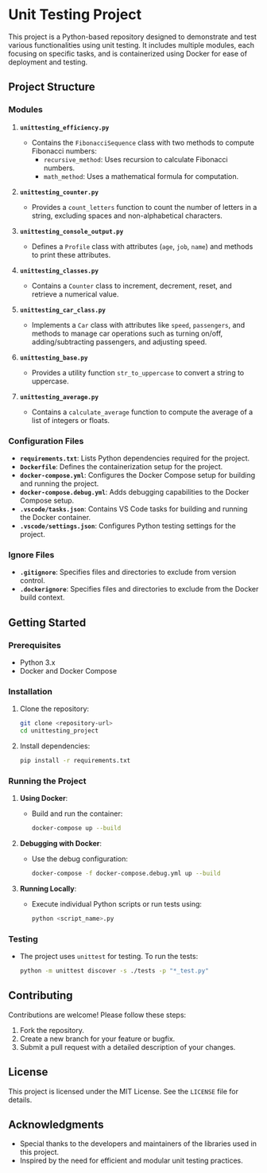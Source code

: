 # Unit Testing Project

This project is a Python-based repository designed to demonstrate and test various functionalities using unit testing. It includes multiple modules, each focusing on specific tasks, and is containerized using Docker for ease of deployment and testing.

## Project Structure

### Modules

1. **`unittesting_efficiency.py`**
   - Contains the `FibonacciSequence` class with two methods to compute Fibonacci numbers:
     - `recursive_method`: Uses recursion to calculate Fibonacci numbers.
     - `math_method`: Uses a mathematical formula for computation.

2. **`unittesting_counter.py`**
   - Provides a `count_letters` function to count the number of letters in a string, excluding spaces and non-alphabetical characters.

3. **`unittesting_console_output.py`**
   - Defines a `Profile` class with attributes (`age`, `job`, `name`) and methods to print these attributes.

4. **`unittesting_classes.py`**
   - Contains a `Counter` class to increment, decrement, reset, and retrieve a numerical value.

5. **`unittesting_car_class.py`**
   - Implements a `Car` class with attributes like `speed`, `passengers`, and methods to manage car operations such as turning on/off, adding/subtracting passengers, and adjusting speed.

6. **`unittesting_base.py`**
   - Provides a utility function `str_to_uppercase` to convert a string to uppercase.

7. **`unittesting_average.py`**
   - Contains a `calculate_average` function to compute the average of a list of integers or floats.

### Configuration Files

- **`requirements.txt`**: Lists Python dependencies required for the project.
- **`Dockerfile`**: Defines the containerization setup for the project.
- **`docker-compose.yml`**: Configures the Docker Compose setup for building and running the project.
- **`docker-compose.debug.yml`**: Adds debugging capabilities to the Docker Compose setup.
- **`.vscode/tasks.json`**: Contains VS Code tasks for building and running the Docker container.
- **`.vscode/settings.json`**: Configures Python testing settings for the project.

### Ignore Files

- **`.gitignore`**: Specifies files and directories to exclude from version control.
- **`.dockerignore`**: Specifies files and directories to exclude from the Docker build context.

## Getting Started

### Prerequisites

- Python 3.x
- Docker and Docker Compose

### Installation

1. Clone the repository:
   ```bash
   git clone <repository-url>
   cd unittesting_project
   ```

2. Install dependencies:
   ```bash
   pip install -r requirements.txt
   ```

### Running the Project

1. **Using Docker**:
   - Build and run the container:
     ```bash
     docker-compose up --build
     ```

2. **Debugging with Docker**:
   - Use the debug configuration:
     ```bash
     docker-compose -f docker-compose.debug.yml up --build
     ```

3. **Running Locally**:
   - Execute individual Python scripts or run tests using:
     ```bash
     python <script_name>.py
     ```

### Testing

- The project uses `unittest` for testing. To run the tests:
  ```bash
  python -m unittest discover -s ./tests -p "*_test.py"
  ```

## Contributing

Contributions are welcome! Please follow these steps:
1. Fork the repository.
2. Create a new branch for your feature or bugfix.
3. Submit a pull request with a detailed description of your changes.

## License

This project is licensed under the MIT License. See the `LICENSE` file for details.

## Acknowledgments

- Special thanks to the developers and maintainers of the libraries used in this project.
- Inspired by the need for efficient and modular unit testing practices.

